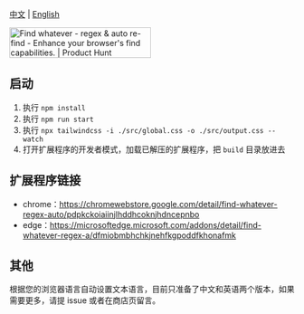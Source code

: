 [中文](./readme.md) | [English](./readme_en.md)

<a href="https://www.producthunt.com/products/find-whatever-regex-auto-re-find?embed=true&utm_source=badge-featured&utm_medium=badge&utm_source=badge-find&#0045;whatever&#0045;regex&#0045;auto&#0045;re&#0045;find" target="_blank"><img src="https://api.producthunt.com/widgets/embed-image/v1/featured.svg?post_id=987390&theme=light&t=1751507461541" alt="Find&#0032;whatever&#0032;&#0045;&#0032;regex&#0032;&#0038;&#0032;auto&#0032;re&#0045;find - Enhance&#0032;your&#0032;browser&#0039;s&#0032;find&#0032;capabilities&#0046; | Product Hunt" style="width: 250px; height: 54px;" width="250" height="54" /></a>

## 启动
1. 执行 `npm install`
2. 执行 `npm run start`
3. 执行 `npx tailwindcss -i ./src/global.css -o ./src/output.css --watch`
4. 打开扩展程序的开发者模式，加载已解压的扩展程序，把 `build` 目录放进去

## 扩展程序链接
- chrome：https://chromewebstore.google.com/detail/find-whatever-regex-auto/pdpkckoiaiinjlhddhcoknjhdncepnbo
- edge：https://microsoftedge.microsoft.com/addons/detail/find-whatever-regex-a/dfmiobmbhchkjnehfkgpoddfkhonafmk

## 其他
根据您的浏览器语言自动设置文本语言，目前只准备了中文和英语两个版本，如果需要更多，请提 issue 或者在商店页留言。
